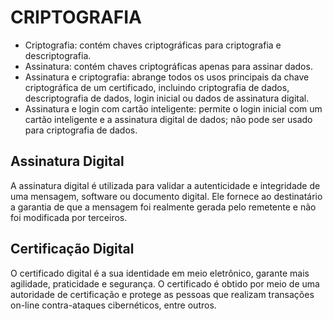 # CRIPTOGRAFIA
* Criptografia: contém chaves criptográficas para criptografia e descriptografia.
* Assinatura: contém chaves criptográficas apenas para assinar dados.
* Assinatura e criptografia: abrange todos os usos principais da chave criptográfica de um certificado, incluindo criptografia de dados, descriptografia de dados, login inicial ou dados de assinatura digital.
* Assinatura e login com cartão inteligente: permite o login inicial com um cartão inteligente e a assinatura digital de dados; não pode ser usado para criptografia de dados.


## Assinatura Digital
A assinatura digital é utilizada para validar a autenticidade e integridade de uma mensagem, software ou documento digital.
Ele fornece ao destinatário a garantia de que a mensagem foi realmente gerada pelo remetente e não foi modificada por terceiros.


## Certificação Digital
O certificado digital é a sua identidade em meio eletrônico, garante mais agilidade, praticidade e segurança. O certificado é obtido por meio de uma autoridade de certificação e protege as pessoas que realizam transações on-line contra-ataques cibernéticos, entre outros.
